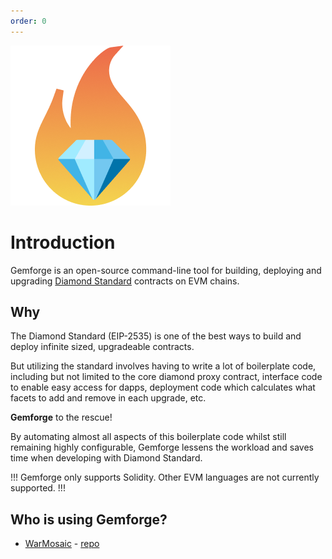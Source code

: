 ```yaml
---
order: 0
---
```


![](static/logo.png)

# Introduction

Gemforge is an open-source command-line tool for building, deploying and upgrading [Diamond Standard](https://eips.ethereum.org/EIPS/eip-2535) contracts on EVM chains.

## Why

The Diamond Standard (EIP-2535) is one of the best ways to build and deploy infinite sized, upgradeable contracts.

But utilizing the standard involves having to write a lot of boilerplate code, including but not limited to the core diamond proxy contract, interface code to enable easy access for dapps, deployment code which calculates what facets to add and remove in each upgrade, etc.

**Gemforge** to the rescue!

By automating almost all aspects of this boilerplate code whilst still remaining highly configurable, Gemforge lessens the workload and saves time when developing with Diamond Standard.

!!!
Gemforge only supports Solidity. Other EVM languages are not currently supported.
!!!

## Who is using Gemforge?

* [WarMosaic](https://warmosaid.com) - [repo](https://github.com/WarMosaic/contracts)
